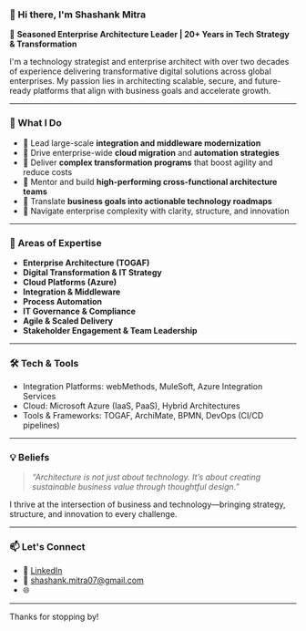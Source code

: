 ### 👋 Hi there, I'm Shashank Mitra

🚀 **Seasoned Enterprise Architecture Leader | 20+ Years in Tech Strategy & Transformation**

I'm a technology strategist and enterprise architect with over two decades of experience delivering transformative digital solutions across global enterprises. My passion lies in architecting scalable, secure, and future-ready platforms that align with business goals and accelerate growth.

---

### 🧭 What I Do

- 🔹 Lead large-scale **integration and middleware modernization**
- 🔹 Drive enterprise-wide **cloud migration** and **automation strategies**
- 🔹 Deliver **complex transformation programs** that boost agility and reduce costs
- 🔹 Mentor and build **high-performing cross-functional architecture teams**
- 🔹 Translate **business goals into actionable technology roadmaps**
- 🔹 Navigate enterprise complexity with clarity, structure, and innovation

---

### 🧠 Areas of Expertise

- **Enterprise Architecture (TOGAF)**
- **Digital Transformation & IT Strategy**
- **Cloud Platforms (Azure)**
- **Integration & Middleware**
- **Process Automation**
- **IT Governance & Compliance**
- **Agile & Scaled Delivery**
- **Stakeholder Engagement & Team Leadership**

---

### 🛠 Tech & Tools

- Integration Platforms: webMethods, MuleSoft, Azure Integration Services  
- Cloud: Microsoft Azure (IaaS, PaaS), Hybrid Architectures  
- Tools & Frameworks: TOGAF, ArchiMate, BPMN, DevOps (CI/CD pipelines)

---

### 💡 Beliefs

> *“Architecture is not just about technology. It’s about creating sustainable business value through thoughtful design.”*

I thrive at the intersection of business and technology—bringing strategy, structure, and innovation to every challenge.

---

### 📫 Let's Connect

- 💼 [LinkedIn](https://www.linkedin.com/in/shashank-mitra/)  
- 📧 shashank.mitra07@gmail.com
- 🌐 

---

Thanks for stopping by!

